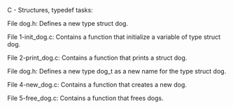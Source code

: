 C - Structures, typedef tasks:

File dog.h: Defines a new type struct dog.

File 1-init_dog.c: Contains a function that initialize a variable of type struct dog.

File 2-print_dog.c: Contains a function that prints a struct dog.

File dog.h: Defines a new type dog_t as a new name for the type struct dog.

File 4-new_dog.c: Contains a function that creates a new dog.

File 5-free_dog.c: Contains a function that frees dogs.
